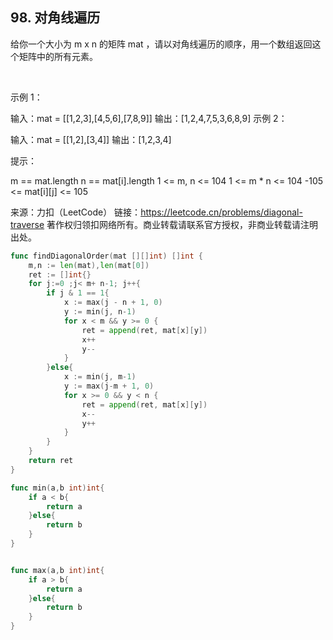 ## 98. 对角线遍历

给你一个大小为 m x n 的矩阵 mat ，请以对角线遍历的顺序，用一个数组返回这个矩阵中的所有元素。

 

示例 1：


输入：mat = [[1,2,3],[4,5,6],[7,8,9]]
输出：[1,2,4,7,5,3,6,8,9]
示例 2：

输入：mat = [[1,2],[3,4]]
输出：[1,2,3,4]
 

提示：

m == mat.length
n == mat[i].length
1 <= m, n <= 104
1 <= m * n <= 104
-105 <= mat[i][j] <= 105

来源：力扣（LeetCode）
链接：https://leetcode.cn/problems/diagonal-traverse
著作权归领扣网络所有。商业转载请联系官方授权，非商业转载请注明出处。

```go
func findDiagonalOrder(mat [][]int) []int {
    m,n := len(mat),len(mat[0])
    ret := []int{}    
    for j:=0 ;j< m+ n-1; j++{
        if j & 1 == 1{
            x := max(j - n + 1, 0)
            y := min(j, n-1)
            for x < m && y >= 0 {
                ret = append(ret, mat[x][y])
                x++
                y--
            }
        }else{
            x := min(j, m-1)
            y := max(j-m + 1, 0)
            for x >= 0 && y < n {
                ret = append(ret, mat[x][y])
                x--
                y++
            }
        }
    }
    return ret
}

func min(a,b int)int{
    if a < b{
        return a
    }else{
        return b
    }
}


func max(a,b int)int{
    if a > b{
        return a
    }else{
        return b
    }
}
```
